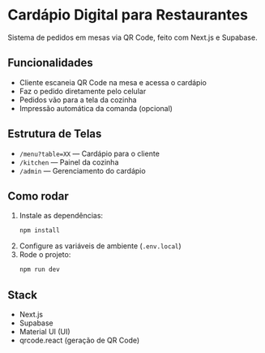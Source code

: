 # Cardápio Digital para Restaurantes

Sistema de pedidos em mesas via QR Code, feito com Next.js e Supabase.

## Funcionalidades
- Cliente escaneia QR Code na mesa e acessa o cardápio
- Faz o pedido diretamente pelo celular
- Pedidos vão para a tela da cozinha
- Impressão automática da comanda (opcional)

## Estrutura de Telas
- `/menu?table=XX` — Cardápio para o cliente
- `/kitchen` — Painel da cozinha
- `/admin` — Gerenciamento do cardápio

## Como rodar
1. Instale as dependências:
   ```bash
   npm install
   ```
2. Configure as variáveis de ambiente (`.env.local`)
3. Rode o projeto:
   ```bash
   npm run dev
   ```

## Stack
- Next.js
- Supabase
- Material UI (UI)
- qrcode.react (geração de QR Code)
